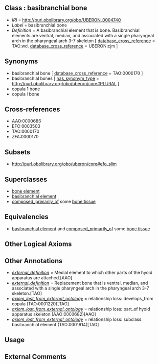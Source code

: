 
## Class : basibranchial bone

 * *IRI* = http://purl.obolibrary.org/obo/UBERON_0004740
 * *Label* = basibranchial bone
 * *Definition* = A basibranchial element that is bone. Basibranchial elements are ventral, median, and associated with a single pharyngeal arch in the pharyngeal arch 3-7 skeleton [ [database_cross_reference](../../ef/oboInOwl#hasDbXref.md) = TAO:wd, [database_cross_reference](../../ef/oboInOwl#hasDbXref.md) = UBERON:cjm ]

## Synonyms

 * basibranchial bone [ [database_cross_reference](../../ef/oboInOwl#hasDbXref.md) = TAO:0000170 ]
 * basibranchial bones [ [has_synonym_type](../../pe/oboInOwl#hasSynonymType.md) = http://purl.obolibrary.org/obo/uberon/core#PLURAL ]
 * copula 1 bone
 * copula I bone

## Cross-references

 * AAO:0000686
 * EFO:0003503
 * TAO:0000170
 * ZFA:0000170

## Subsets

 * http://purl.obolibrary.org/obo/uberon/core#efo_slim

## Superclasses

 * [bone element](../../UBERON/74/UBERON_0001474.md)
 * [basibranchial element](../../UBERON/46/UBERON_0013746.md)
 * [composed_primarily_of](../../UBREL/02/UBREL_0000002.md) some [bone tissue](../../UBERON/81/UBERON_0002481.md)

## Equivalencies

 * [basibranchial element](../../UBERON/46/UBERON_0013746.md) and [composed_primarily_of](../../UBREL/02/UBREL_0000002.md) some [bone tissue](../../UBERON/81/UBERON_0002481.md)

## Other Logical Axioms


## Other Annotations

 * *[external_definition](../../UBPROP/01/UBPROP_0000001.md)* = Medial element to which other parts of the hyoid apparatus are attached.[AAO]
 * *[external_definition](../../UBPROP/01/UBPROP_0000001.md)* = Replacement bone that is ventral, median, and associated with a single pharyngeal arch in the pharyngeal arch 3-7 skeleton.[TAO]
 * *[axiom_lost_from_external_ontology](../../UBPROP/02/UBPROP_0000002.md)* = relationship loss: develops_from copula (TAO:0001220)[TAO]
 * *[axiom_lost_from_external_ontology](../../UBPROP/02/UBPROP_0000002.md)* = relationship loss: part_of hyoid apparatus skeleton (AAO:0000682)[AAO]
 * *[axiom_lost_from_external_ontology](../../UBPROP/02/UBPROP_0000002.md)* = relationship loss: subclass basibranchial element (TAO:0001914)[TAO]

## Usage


## External Comments

